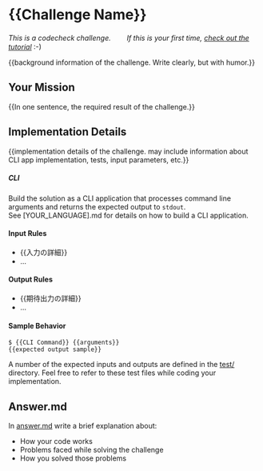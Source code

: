 <!-- TODO: If an English version is not required, remove this file. -->

# {{Challenge Name}}

*This is a codecheck challenge.　　
If this is your first time, [check out the tutorial](https://app.code-check.io/orgs/codecheck/challenges/77)* :-)  

{{background information of the challenge. Write clearly, but with humor.}}

## Your Mission
{{In one sentence, the required result of the challenge.}}

## Implementation Details
{{implementation details of the challenge.  may include information about
 CLI app implementation, tests, input parameters, etc.}}

##### CLI
Build the solution as a CLI application that processes command line arguments and returns the expected output to `stdout`.  
See [YOUR_LANGUAGE].md for details on how to build a CLI application.

#### Input Rules
- {{入力の詳細}}
- ...

#### Output Rules
- {{期待出力の詳細}}
 - ...

#### Sample Behavior
```shell
$ {{CLI Command}} {{arguments}}
{{expected output sample}}
 ```

 A number of the expected inputs and outputs are defined in the [test/](./test/) directory.
 Feel free to refer to these test files while coding your implementation.

## Answer.md
In [answer.md](answer.md) write a brief explanation about:

- How your code works
- Problems faced while solving the challenge
- How you solved those problems
